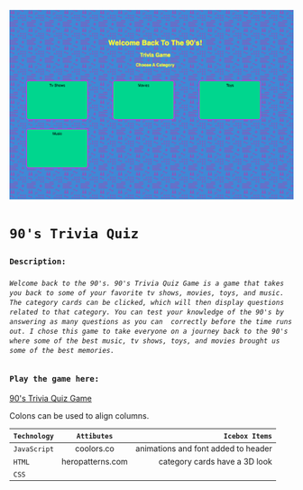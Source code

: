 <!-- - **Screenshot:** A screenshot of your game.
- **Your game’s title**: A description of your game. Background info about why you chose the game is a nice touch.
- **Getting Started**: Include a link to your deployed game and any instructions you deem important.
- **Attributions**: Include links to any external resources (such as libraries or assets) you used to develop your application.
- **Technologies Used**: List of the technologies used, for example: JavaScript, HTML, CSS, etc.
- **Next Steps**: Planned future enhancements (icebox items).
- Your **`README.md`** file must be grammatically correct and free of spelling errors. -->

![game screenshot](assets/Images/gamescreenshot.png)

# `90's Trivia Quiz`



### `Description:`

###### `Welcome back to the 90's. 90's Trivia Quiz Game is a game that takes you back to some of your favorite tv shows, movies, toys, and music. The category cards can be clicked, which will then display questions related to that category. You can test your knowledge of the 90's by answering as many questions as you can  correctly before the time runs out. I chose this game to take everyone on a journey back to the 90's where some of the best music, tv shows, toys, and movies brought us some of the best memories.`


### `Play the game here:`

[90's Trivia Quiz Game](https://90striviaquizgame.netlify.app/)


Colons can be used to align columns.

| `Technology`  | `Attibutes`   | `Icebox Items`  |
| ------------- |:-------------:| -----:|
| `JavaScript`  | coolors.co    | animations and font added to header |
| `HTML `       | heropatterns.com| category cards have a 3D look    |
| `CSS`         |               |     |



